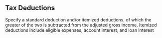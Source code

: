 ## Tax Deductions

Specify a standard deduction and/or itemized deductions, of which the greater of 
the two is subtracted from the adjusted gross income. Itemized deductions 
include eligible expenses, account interest, and loan interest